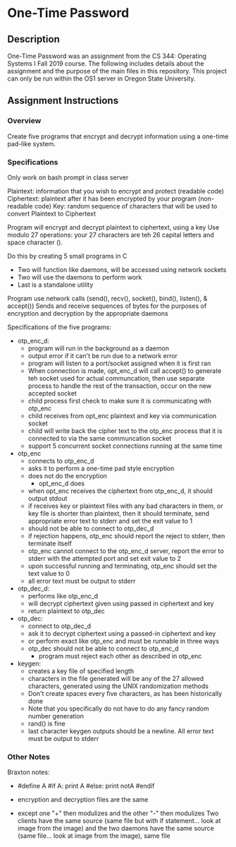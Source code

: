 # One-Time Password

## Description
 One-Time Password was an assignment from the CS 344: Operating Systems I Fall 2019 course. The following includes details about the assignment and the purpose of the main files in this repository. This project can only be run within the OS1 server in Oregon State University.

## Assignment Instructions
### Overview
 Create five programs that encrypt and decrypt information using a one-time pad-like system.
 
### Specifications
 Only work on bash prompt in class server
 
 Plaintext: information that you wish to encrypt and protect (readable code)
 Ciphertext: plaintext after it has been encrypted by your program (non-readable code)
 Key: random sequence of characters that will be used to convert Plaintext to Ciphertext
 
 Program will encrypt and decrypt plaintext to ciphertext, using a key
 Use modulo 27 operations: your 27 characters are teh 26 capital letters and space character ().
 
 Do this by creating 5 small programs in C
 - Two will function like daemons, will be accessed using network sockets
 - Two will use the daemons to perform work
 - Last is a standalone utility
 
 Program use network calls (send(), recv(), socket(), bind(), listen(), & accept())
 Sends and receive sequences of bytes for the purposes of encryption and decryption by the appropriate daemons
 
 Specifications of the five programs:
 - otp_enc_d: 
    - program will run in the background as a daemon
    - output error if it can't be run due to a network error
    - program will listen to a port/socket assigned when it is first ran
    - When connection is made, opt_enc_d will call accept() to generate teh socket used for actual communcation, then use separate process to handle the rest of the transaction, occur on the new accepted socket
    - child process first check to make sure it is communicating with otp_enc
    - child receives from opt_enc plaintext and key via communication socket
    - child will write back the cipher text to the otp_enc process that it is connected to via the same communcation socket
    - support 5 concurrent socket connections running at the same time
 - otp_enc
    - connects to otp_enc_d
    - asks it to perform a one-time pad style encryption
    - does not do the encryption
      - opt_enc_d does
    - when opt_enc receives the ciphertext from otp_enc_d, it should output stdout
    - if receives key or plaintext files with any bad characters in them, or key file is shorter than plaintext, then it should terminate, send appropriate error text to stderr and set the exit value to 1
    - should not be able to connect to otp_dec_d
    - if rejection happens, otp_enc should report the reject to stderr, then terminate itself
    - otp_enc cannot connect to the otp_enc_d server, report the error to stderr with the attempted port and set exit value to 2
    - upon successful running and terminating, otp_enc should set the text value to 0
    - all error text must be output to stderr
 - otp_dec_d:
    - performs like otp_enc_d
    - will decrypt ciphertext given using passed in ciphertext and key
    - return plaintext to otp_dec
 - otp_dec: 
    - connect to otp_dec_d
    - ask it to decrypt ciphertext using a passed-in ciphertext and key
    - or perform exact like otp_enc and must be runnable in three ways
    - otp_dec should not be able to connect to otp_enc_d
      - program must reject each other as described in otp_enc
 - keygen: 
    - creates a key file of specified length
    - characters in the file generated will be any of the 27 allowed characters, generated using the UNIX randomization methods
    - Don't create spaces every five characters, as has been historically done
    - Note that you specifically do not have to do any fancy random number generation
    - rand() is fine
    - last character keygen outputs should be a newline. All error text must be output to stderr

### Other Notes
Braxton notes:
- #define A 
  #if A:
    print A
  #else:
    print notA
  #endif
  
- encryption and decryption files are the same
 - except one "+" then modulizes and the other "-" then modulizes
Two clients have the same source (same file but with if statement... look at image from the image) and the two daemons have the same source (same file... look at image from the image), same file
